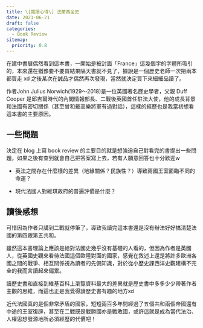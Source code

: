 ```yaml
---
title: \[閱讀心得\] 法蘭西全史
date: 2021-06-21
draft: false
categories:
  - Book Review
sitemap:
  priority: 0.8
---
```


在建中書展偶然看到這本書，一開始是被封面「France」這幾個字的字體所吸引的，本來還在猶豫要不要買結果隔天書就不見了，據說是一個歷史老師一次把兩本都買走 xd 之後某次在誠品才偶然再次發現，當然就決定買下來細細品讀了。

作者John Julius Norwich(1929～2018)是一位英國著名歷史學者，父親 Duff Cooper 是邱吉爾時代的內閣情報部長、二戰後英國首任駐法大使，他的成長背景和法國有密切關係（甚至曾和戴高樂將軍有過對話），這樣的經歷也是我當初想看這本書的主要原因。

## 一些問題

決定在 blog 上寫 book review 的主要目的就是想強迫自己對看完的書提出一些問題，如果之後有查到就會自己把答案寫上去，若有人願意回答也十分歡迎w

* 英法之間存在什麼樣的差異（地緣關係？民族性？）導致兩國王室面臨不同的命運？

* 現代法國人對維琪政府的普遍評價是什麼？

## 讀後感想

可惜因為作者只講到二戰就停筆了，導致我讀完這本書還是沒有辦法好好搞清楚法國的第四跟第五共和。

雖然這本書理論上應該是給對法國史幾乎沒有基礎的人看的，但因為作者是英國人，從英國史觀來看待法國這個歐陸對面的國家，感覺在敘述上還是將許多歐洲各國之間的戰爭、相互關係視為讀者的先備知識，對於從小歷史課西洋史觀建構不完全的我而言讀起來偏累。

讀歷史書和直接到維基百科上瀏覽資料最大的差異就是歷史書中多多少少帶著作者主觀的思維，而這也正是我覺得讀歷史書有趣的地方xd

近代法國真的是個非常矛盾的國家，短短兩百多年間經過了五個共和兩個帝國還有中途的王室復辟，甚至在二戰既是戰勝國亦是戰敗國，或許這就是成為當代法治、人權思想發源地所必須經歷的代價吧！